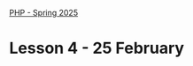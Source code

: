 [PHP - Spring 2025](https://github.com/arturomorarioja-kea/WD_PHP_F25/blob/main/README.md)

# Lesson 4 - 25 February

[--> git clone https://github.com/arturomorarioja/php_oop_example.git --> demo]: #
[--> 1 Cookies. Slides. Code sample. In-class exercise]: #

[## In-class exercise]: #

[### Object-Oriented Programming]: #
[Write a basic library management system in object-oriented PHP. The system will keep track of different types of items in the library, such as books, magazines, and DVDs.]: #

[Class diagram:]: #

[!library_management_system(https://github.com/user-attachments/assets/35927aeb-8963-4571-b81d-35ebe22300a5)]: #

[Notice that public scope is indicated by a plus sign ("+"), private scope by a minus sign ("-"), and protected scope by a pad ("#").]: #

[Take into account the following:]: #
[- `LibraryItem`]: #
[  - The constructor must assign values to attributes and ensure that `publicationYear` is valid (i.e., not in the future)]: #
[  - The setter allows modifying `publicationYear`, but ensures that the year is valid]: #
[  - The getter allows accessing `publicationYear`]: #
[  - `getDetails()` returns a formatted string with the item's details]: #
[- `Book`]: #
[  - The constructor and the setter must ensure that `isbn` follows a 13-digit format]: #
[  - `getDetails()` must return `Book: <Title> by <Author> (<Year>) - ISBN: <ISBN>"]: #
[- `Magazine`]: #
[  - The constructor and the setter must ensure that `issueNumber` is positive]: #
[  - `getDetails()` must return `Magazine: <Title> (Issue <Issue>, <Year>) - <Publisher>"]: #
[- `DVD`]: #
[  - The values for `format` are `VHS`, `DVD`, and `Blu-ray`]: #
[  - The constructor and the setter must ensure that `duration` is greater than 0]: #
[  - `getDetails()` must return `DVD: <Title> by <Author> (<Year>) - Duration: <Minutes> minutes, <Format>"]: #

[### Language cookies]: #
[Write a PHP application that changes the language of the text to display via cookies:]: #

[!image(https://github.com/user-attachments/assets/8b5ebf44-06fc-49db-b9cb-f4490adef826)]: #

[!image(https://github.com/user-attachments/assets/3c4e79a1-d080-41b6-8876-9664bbb032e2)]: #

[Find the texts in both languages in the files `kea_en.json`(https://github.com/arturomorarioja-kea/WD_PHP_F25/blob/main/Lesson02/kea_en.json) and `kea_da.json`(https://github.com/arturomorarioja-kea/WD_PHP_F25/blob/main/Lesson02/kea_da.json).]: #

[**Notice**]: #
[To make the dropdown trigger the change without a submit button, you need to add a little JavaScript that submits the form where the dropdown is upon its `change` event.]: #

[## Homework]: #
[Check out these slide decks:]: #
[- Object-oriented Programming]: #
[- OOP - Language Comparison]: #
[Check out these code samples:]: #
[- Cookie management(https://github.com/arturomorarioja/php_cookies)]: #
[- OOP in PHP(https://github.com/arturomorarioja/php_oop)]: #
[Expand the library management system:]: #
[- Add a `borrow()` and a `returnItem()` method to mark an item as borrowed or available]: #
[- Implement a `Library` class that stores a collection of books, magazines, and DVDs and allows adding items and returning a list of items.]: #
[- Example of usage and output: index.php(https://github.com/arturomorarioja-kea/WD_PHP_F25/blob/main/Lesson04/index.php), output.htm(https://github.com/arturomorarioja-kea/WD_PHP_F25/blob/main/Lesson04/output.htm)]: #
